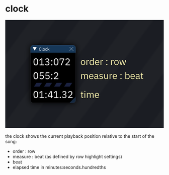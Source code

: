 # clock

![clock dialog](clock.png)

the clock shows the current playback position relative to the start of the song:

- order : row
- measure : beat (as defined by row highlight settings)
- beat
- elapsed time in minutes:seconds.hundredths
